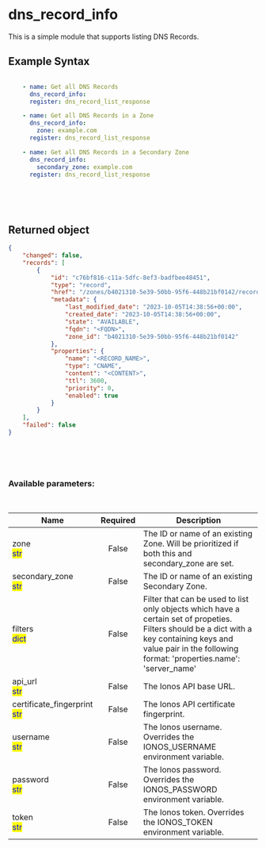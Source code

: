 # dns_record_info

This is a simple module that supports listing DNS Records.

## Example Syntax


```yaml

    - name: Get all DNS Records
      dns_record_info:
      register: dns_record_list_response

    - name: Get all DNS Records in a Zone
      dns_record_info:
        zone: example.com
      register: dns_record_list_response

    - name: Get all DNS Records in a Secondary Zone
      dns_record_info:
        secondary_zone: example.com
      register: dns_record_list_response

```

&nbsp;

&nbsp;
## Returned object
```json
{
    "changed": false,
    "records": [
        {
            "id": "c76bf816-c11a-5dfc-8ef3-badfbee48451",
            "type": "record",
            "href": "/zones/b4021310-5e39-50bb-95f6-448b21bf0142/records/c76bf816-c11a-5dfc-8ef3-badfbee48451",
            "metadata": {
                "last_modified_date": "2023-10-05T14:38:56+00:00",
                "created_date": "2023-10-05T14:38:56+00:00",
                "state": "AVAILABLE",
                "fqdn": "<FQDN>",
                "zone_id": "b4021310-5e39-50bb-95f6-448b21bf0142"
            },
            "properties": {
                "name": "<RECORD_NAME>",
                "type": "CNAME",
                "content": "<CONTENT>",
                "ttl": 3600,
                "priority": 0,
                "enabled": true
            }
        }
    ],
    "failed": false
}

```

&nbsp;

&nbsp;
### Available parameters:
&nbsp;

<table data-full-width="true">
  <thead>
    <tr>
      <th width="22.8vw">Name</th>
      <th width="10.8vw" align="center">Required</th>
      <th>Description</th>
    </tr>
  </thead>
  <tbody>
  <tr>
  <td>zone<br/><mark style="color:blue;">str</mark></td>
  <td align="center">False</td>
  <td>The ID or name of an existing Zone. Will be prioritized if both this and secondary_zone are set.</td>
  </tr>
  <tr>
  <td>secondary_zone<br/><mark style="color:blue;">str</mark></td>
  <td align="center">False</td>
  <td>The ID or name of an existing Secondary Zone.</td>
  </tr>
  <tr>
  <td>filters<br/><mark style="color:blue;">dict</mark></td>
  <td align="center">False</td>
  <td>Filter that can be used to list only objects which have a certain set of propeties. Filters should be a dict with a key containing keys and value pair in the following format: 'properties.name': 'server_name'</td>
  </tr>
  <tr>
  <td>api_url<br/><mark style="color:blue;">str</mark></td>
  <td align="center">False</td>
  <td>The Ionos API base URL.</td>
  </tr>
  <tr>
  <td>certificate_fingerprint<br/><mark style="color:blue;">str</mark></td>
  <td align="center">False</td>
  <td>The Ionos API certificate fingerprint.</td>
  </tr>
  <tr>
  <td>username<br/><mark style="color:blue;">str</mark></td>
  <td align="center">False</td>
  <td>The Ionos username. Overrides the IONOS_USERNAME environment variable.</td>
  </tr>
  <tr>
  <td>password<br/><mark style="color:blue;">str</mark></td>
  <td align="center">False</td>
  <td>The Ionos password. Overrides the IONOS_PASSWORD environment variable.</td>
  </tr>
  <tr>
  <td>token<br/><mark style="color:blue;">str</mark></td>
  <td align="center">False</td>
  <td>The Ionos token. Overrides the IONOS_TOKEN environment variable.</td>
  </tr>
  </tbody>
</table>
